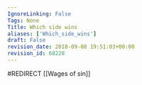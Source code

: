 ```yaml
---
IgnoreLinking: False
Tags: None
Title: Which side wins
aliases: ['Which_side_wins']
draft: False
revision_date: 2018-09-08 19:51:03+00:00
revision_id: 68228
---
```


#REDIRECT [[Wages of sin]]